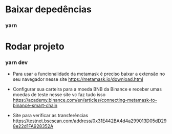 # Baixar depedências 
### yarn

# Rodar projeto 
### yarn dev



- Para usar a funcionalidade da metamask é preciso baixar a extensão no seu navegador nesse site https://metamask.io/download.html
- Configurar sua carteira para a moeda BNB da Binance   e receber umas moedas de teste nesse site vc 
faz tudo isso https://academy.binance.com/en/articles/connecting-metamask-to-binance-smart-chain

- Site para verificar as transferências https://testnet.bscscan.com/address/0x31E442BA4d4a299013D05dD298e22d1FA928352A

